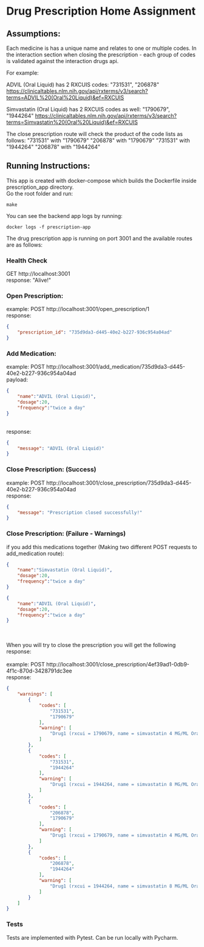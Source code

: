 # Drug Prescription Home Assignment

## Assumptions:

Each medicine is has a unique name and relates to one or multiple codes.
In the interaction section when closing the prescription - each group of codes is validated against the interaction drugs api.

For example: 

ADVIL (Oral Liquid) has 2 RXCUIS codes: "731531", "206878"
https://clinicaltables.nlm.nih.gov/api/rxterms/v3/search?terms=ADVIL%20(Oral%20Liquid)&ef=RXCUIS

Simvastatin (Oral Liquid) has 2 RXCUIS codes as well: "1790679", "1944264"
https://clinicaltables.nlm.nih.gov/api/rxterms/v3/search?terms=Simvastatin%20(Oral%20Liquid)&ef=RXCUIS

The close prescription route will check the product of the code lists as follows:
 "731531" with "1790679"
 "206878" with "1790679"
 "731531" with "1944264"
 "206878" with "1944264"


## Running Instructions:
This app is created with docker-compose which builds the Dockerfile inside prescription_app directory.
<br>
Go the root folder and run: 
```
make
```
You can see the backend app logs by running:
<br>
```
docker logs -f prescription-app
```

The drug prescription app is running on port 3001 and the available routes are as follows:

### Health Check 
GET http://localhost:3001<br>
response: "Alive!"

### Open Prescription:
example: POST http://localhost:3001/open_prescription/1 <br>
response: 
```json
{
    "prescription_id": "735d9da3-d445-40e2-b227-936c954a04ad"
}
```

### Add Medication:
example: POST http://localhost:3001/add_medication/735d9da3-d445-40e2-b227-936c954a04ad<br>
payload: 
```json
{
    "name":"ADVIL (Oral Liquid)",
    "dosage":20,
    "frequency":"twice a day"
}
```
<br>
response:

```json
{
    "message": "ADVIL (Oral Liquid)"
}
```

### Close Prescription: (Success)
example: POST http://localhost:3001/close_prescription/735d9da3-d445-40e2-b227-936c954a04ad<br>
response:
```json
{
    "message": "Prescription closed successfully!"
}
```
### Close Prescription: (Failure - Warnings)
if you add this medications together (Making two different POST requests to add_medication route):<br>
```json
{
    "name":"Simvastatin (Oral Liquid)",
    "dosage":20,
    "frequency":"twice a day"
}
```
```json
{
    "name":"ADVIL (Oral Liquid)",
    "dosage":20,
    "frequency":"twice a day"
}
```
<br><br>
When you will try to close the prescription you will get the following response:
<br><br>
example: POST http://localhost:3001/close_prescription/4ef39ad1-0db9-4f1c-870d-3428791dc3ee<br>
response:<br>
```json
{
    "warnings": [
        {
            "codes": [
                "731531",
                "1790679"
            ],
            "warning": [
                "Drug1 (rxcui = 1790679, name = simvastatin 4 MG/ML Oral Suspension, tty = SCD). Drug2 (rxcui = 731531, name = ibuprofen 40 MG/ML Oral Suspension [Advil], tty = SBD). Drug1 is resolved to simvastatin, Drug2 is resolved to ibuprofen and interaction asserted in DrugBank between Simvastatin and Ibuprofen."
            ]
        },
        {
            "codes": [
                "731531",
                "1944264"
            ],
            "warning": [
                "Drug1 (rxcui = 1944264, name = simvastatin 8 MG/ML Oral Suspension, tty = SCD). Drug2 (rxcui = 731531, name = ibuprofen 40 MG/ML Oral Suspension [Advil], tty = SBD). Drug1 is resolved to simvastatin, Drug2 is resolved to ibuprofen and interaction asserted in DrugBank between Simvastatin and Ibuprofen."
            ]
        },
        {
            "codes": [
                "206878",
                "1790679"
            ],
            "warning": [
                "Drug1 (rxcui = 1790679, name = simvastatin 4 MG/ML Oral Suspension, tty = SCD). Drug2 (rxcui = 206878, name = ibuprofen 20 MG/ML Oral Suspension [Advil], tty = SBD). Drug1 is resolved to simvastatin, Drug2 is resolved to ibuprofen and interaction asserted in DrugBank between Simvastatin and Ibuprofen."
            ]
        },
        {
            "codes": [
                "206878",
                "1944264"
            ],
            "warning": [
                "Drug1 (rxcui = 1944264, name = simvastatin 8 MG/ML Oral Suspension, tty = SCD). Drug2 (rxcui = 206878, name = ibuprofen 20 MG/ML Oral Suspension [Advil], tty = SBD). Drug1 is resolved to simvastatin, Drug2 is resolved to ibuprofen and interaction asserted in DrugBank between Simvastatin and Ibuprofen."
            ]
        }
    ]
}
```


### Tests
Tests are implemented with Pytest. Can be run locally with Pycharm.